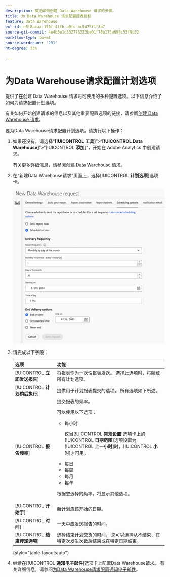 ```yaml
---
description: 描述如何创建 Data Warehouse 请求的步骤。
title: 为 Data Warehouse 请求配置报表目标
feature: Data Warehouse
exl-id: e5f8acaa-156f-41fb-a0fc-bc5475f1f3b7
source-git-commit: 4e4b5e1c362778223be01f78b173a698c53f9b32
workflow-type: tm+mt
source-wordcount: '291'
ht-degree: 33%

---
```


# 为Data Warehouse请求配置计划选项

提供了在创建 Data Warehouse 请求时可使用的多种配置选项。以下信息介绍了如何为请求配置计划选项。

有关如何开始创建请求的信息以及其他重要配置选项的链接，请参阅[创建 Data Warehouse 请求](/help/export/data-warehouse/create-request/t-dw-create-request.md)。

要为Data Warehouse请求配置计划选项，请执行以下操作：

1. 如果还没有，请选择“**[!UICONTROL 工具]**”>“**[!UICONTROL Data Warehouse]**”>“[!UICONTROL **添加**]”，开始在 Adobe Analytics 中创建请求。

   有关更多详细信息，请参阅[创建 Data Warehouse 请求](/help/export/data-warehouse/create-request/t-dw-create-request.md)。

1. 在“新建Data Warehouse请求”页面上，选择&#x200B;[!UICONTROL **计划选项**]&#x200B;选项卡。

   ![报告目标选项卡](assets/dw-scheduling-options.png) <!-- update screenshot -->

1. 请完成以下字段：

   | 选项 | 功能 |
   |---------|----------|
   | [!UICONTROL **立即发送报告**] | 将报表作为一次性报表发送。 选择此选项时，将隐藏所有计划选项。 |
   | [!UICONTROL **计划稍后执行**] | 提供用于计划报表提交的选项。 所有选项如下所述。 |
   | [!UICONTROL **报告频率**] | 提交报表的频率。 <p>可以使用以下选项：</p><ul><li>每小时</li><p>仅当&#x200B;[!UICONTROL **常规设置**]&#x200B;选项卡上的&#x200B;[!UICONTROL **日期范围**]&#x200B;选项设置为&#x200B;[!UICONTROL **上一小时**]&#x200B;时，[!UICONTROL **小时**]&#x200B;才可用。</p><li>每日</li><li>每周</li><li>每月</li><li>每年</li></ul><p>根据您选择的频率，将显示其他选项。</p> |
   | [!UICONTROL **开始于**] | 新计划应该开始的日期。 |
   | [!UICONTROL **时间**] | 一天中应发送报告的时间。 |
   | [!UICONTROL **结束传递选项**] | 选择结束计划交货的时间。 您可以选择从不结束、在特定次发生次数后结束或在特定日期结束。 |

   {style="table-layout:auto"}

1. 继续在&#x200B;[!UICONTROL **通知电子邮件**]&#x200B;选项卡上配置Data Warehouse请求。 有关详细信息，请参阅[为Data Warehouse请求配置通知电子邮件](/help/export/data-warehouse/create-request/dw-request-email.md)。
